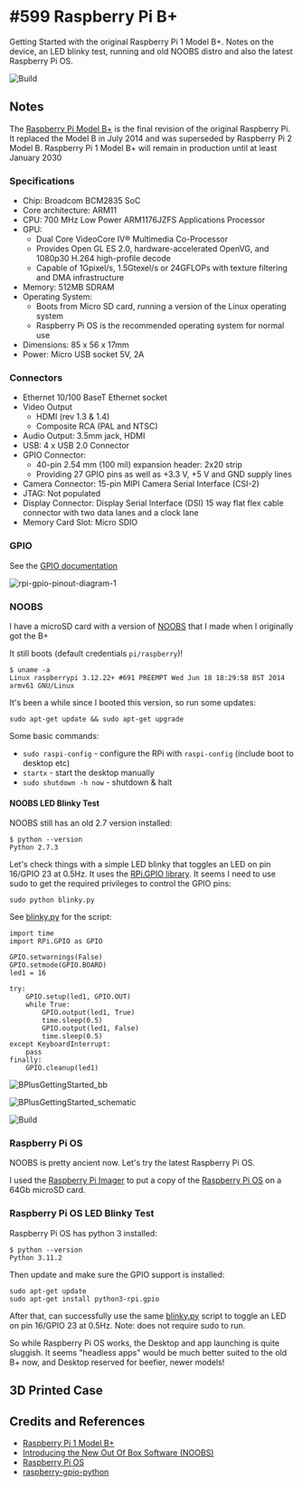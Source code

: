 # #599 Raspberry Pi B+

Getting Started with the original Raspberry Pi 1 Model B+.
Notes on the device, an LED blinky test, running and old NOOBS distro and also the latest Raspberry Pi OS.

![Build](./assets/BPlusGettingStarted_build.jpg?raw=true)

## Notes

The [Raspberry Pi Model B+](https://www.raspberrypi.com/products/raspberry-pi-1-model-b-plus/)
is the final revision of the original Raspberry Pi. It replaced the Model B in July 2014 and was superseded by Raspberry Pi 2 Model B.
Raspberry Pi 1 Model B+ will remain in production until at least January 2030

### Specifications

* Chip: Broadcom BCM2835 SoC
* Core architecture: ARM11
* CPU: 700 MHz Low Power ARM1176JZFS Applications Processor
* GPU:
    * Dual Core VideoCore IV® Multimedia Co-Processor
    * Provides Open GL ES 2.0, hardware-accelerated OpenVG, and 1080p30 H.264 high-profile decode
    * Capable of 1Gpixel/s, 1.5Gtexel/s or 24GFLOPs with texture filtering and DMA infrastructure
* Memory: 512MB SDRAM
* Operating System:
    * Boots from Micro SD card, running a version of the Linux operating system
    * Raspberry Pi OS is the recommended operating system for normal use
* Dimensions: 85 x 56 x 17mm
* Power: Micro USB socket 5V, 2A

### Connectors

* Ethernet 10/100 BaseT Ethernet socket
* Video Output
    * HDMI (rev 1.3 & 1.4)
    * Composite RCA (PAL and NTSC)
* Audio Output: 3.5mm jack, HDMI
* USB: 4 x USB 2.0 Connector
* GPIO Connector:
    * 40-pin 2.54 mm (100 mil) expansion header: 2x20 strip
    * Providing 27 GPIO pins as well as +3.3 V, +5 V and GND supply lines
* Camera Connector: 15-pin MIPI Camera Serial Interface (CSI-2)
* JTAG: Not populated
* Display Connector: Display Serial Interface (DSI) 15 way flat flex cable connector with two data lanes and a clock lane
* Memory Card Slot: Micro SDIO

### GPIO

See the [GPIO documentation](https://www.raspberrypi.com/documentation/computers/raspberry-pi.html#gpio)

![rpi-gpio-pinout-diagram-1](./assets/rpi-gpio-pinout-diagram-1.png)

### NOOBS

I have a microSD card with a version of [NOOBS](https://www.raspberrypi.com/news/introducing-noobs/) that I made when I originally got the B+

It still boots (default credentials `pi/raspberry`)!

    $ uname -a
    Linux raspberrypi 3.12.22+ #691 PREEMPT Wed Jun 18 18:29:58 BST 2014 armv61 GNU/Linux

It's been a while since I booted this version, so run some updates:

    sudo apt-get update && sudo apt-get upgrade

Some basic commands:

* `sudo raspi-config` - configure the RPi with `raspi-config` (include boot to desktop etc)
* `startx` - start the desktop manually
* `sudo shutdown -h now` - shutdown & halt

#### NOOBS LED Blinky Test

NOOBS still has an old 2.7 version installed:

    $ python --version
    Python 2.7.3

Let's check things with a simple LED blinky that toggles an LED on pin 16/GPIO 23 at 0.5Hz.
It uses the [RPi.GPIO library](https://sourceforge.net/projects/raspberry-gpio-python/).
It seems I need to use sudo to get the required privileges to control the GPIO pins:

    sudo python blinky.py

See [blinky.py](./blinky.py) for the script:

    import time
    import RPi.GPIO as GPIO

    GPIO.setwarnings(False)
    GPIO.setmode(GPIO.BOARD)
    led1 = 16

    try:
        GPIO.setup(led1, GPIO.OUT)
        while True:
            GPIO.output(led1, True)
            time.sleep(0.5)
            GPIO.output(led1, False)
            time.sleep(0.5)
    except KeyboardInterrupt:
        pass
    finally:
        GPIO.cleanup(led1)

![BPlusGettingStarted_bb](./assets/BPlusGettingStarted_bb.jpg)

![BPlusGettingStarted_schematic](./assets/BPlusGettingStarted_schematic.jpg)

![Build](./assets/BPlusGettingStarted_build.jpg?raw=true)

### Raspberry Pi OS

NOOBS is pretty ancient now. Let's try the latest Raspberry Pi OS.

I used the [Raspberry Pi Imager](https://www.raspberrypi.com/software/)
to put a copy of the [Raspberry Pi OS](https://www.raspberrypi.com/documentation/computers/os.html) on a 64Gb microSD card.

### Raspberry Pi OS LED Blinky Test

Raspberry Pi OS has python 3 installed:

    $ python --version
    Python 3.11.2

Then update and make sure the GPIO support is installed:

    sudo apt-get update
    sudo apt-get install python3-rpi.gpio

After that, can successfully use the same [blinky.py](./blinky.py) script to toggle an LED on pin 16/GPIO 23 at 0.5Hz.
Note: does not require sudo to run.

So while Raspberry Pi OS works, the Desktop and app launching is quite sluggish.
It seems "headless apps" would be much better suited to the old B+ now, and Desktop reserved for beefier, newer models!

## 3D Printed Case

## Credits and References

* [Raspberry Pi 1 Model B+](https://www.raspberrypi.com/products/raspberry-pi-1-model-b-plus/)
* [Introducing the New Out Of Box Software (NOOBS)](https://www.raspberrypi.com/news/introducing-noobs/)
* [Raspberry Pi OS](https://www.raspberrypi.com/documentation/computers/os.html)
* [raspberry-gpio-python](https://sourceforge.net/projects/raspberry-gpio-python/)
